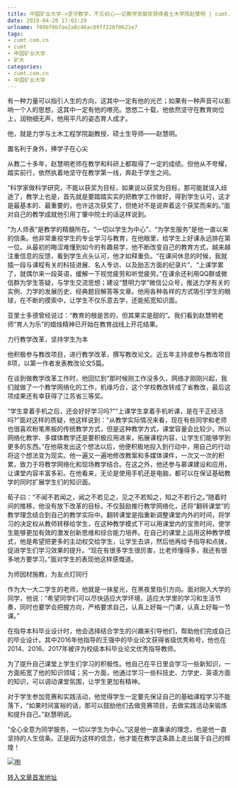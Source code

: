 ```yaml
---
title: 中国矿业大学->坚守教学，不忘初心——记教学贡献奖获得者土木学院赵慧明 | cumt.com.cn
date: 2019-04-28 17:02:29
urlname: f89bf0b7ae2a8c46ac09ff220f0621e7
tags: 
- cumt.com.cn
- cumt
- 中国矿业大学
- 矿大
categories:
- cumt.com.cn
- 中国矿业大学
---
```


有一种力量可以指引人生的方向，这其中一定有他的光芒；如果有一种声音可以影响一个人的思想，这其中一定有他的嘹亮。悠悠二十载，他依然坚守在教育岗位上，润物细无声，他用平凡的姿态育人成才。

他，就是力学与土木工程学院副教授、硕士生导师——赵慧明。

置名利于身外，捧学子在心尖

从教二十多年，赵慧明老师在教学和科研上都取得了一定的成绩。但他从不夸耀，踏实前行，依然执着地坚守在教学第一线，奔赴于学生之间。

“科学家做科学研究，不能以获奖为目标，如果说以获奖为目标，那可能就误入歧途了，教学上也是，首先就是要踏踏实实的把教学工作做好，得到学生认可，这才是最基本的、最重要的，也许这次获奖了，但绝对不是说奔着这个获奖而来的。”面对自己的教学成就他引用丁肇中院士的话这样说到。

“为人师表”是教学的精髓所在。“一切以学生为中心”、“为学生服务”是他一直以来的信条。他非常重视学生的专业学习与教育，在他眼里，给学生上好课永远排在第一位。从最初的晦涩难懂到如今的有趣易学，他不断改变自己的教育方式，越来越注重信息的反馈，看到学生点头认可，他才如释重负。“在课间休息的时候，我就插一段与课程有关的科技进展、名人专访、以及励志方面的纪录片”、“上课学累了，就偶尔来一段英语，缓解一下视觉疲劳和听觉疲劳。”在课余还利用QQ群或微信群为学生答疑，与学生交流思想；建设“慧明力学”微信公众号，推送力学有关的实例、力学的发展历史、经典题目解答等文章。他用各种各样的方式吸引学生的眼球，在不断的摸索中，让学生不仅乐意去学，还能拓宽知识面。

亚里士多德曾经说过：“教育的根是苦的，但其果实是甜的”。我们看到赵慧明老师“育人为乐”的蜡烛精神已开始在教育战线上开花结果。

力行教学改革，坚持学生为本

他积极参与教改项目，进行教学改革，撰写教改论文。近五年主持或参与教改项目8项，以第一作者发表教改论文5篇。

在谈到做教学改革工作时，他回忆到“那时候刚工作没多久，网络才刚刚兴起，我们就做了一个教学网络化的工作，机缘巧合，这个学校教改转成了省教改，最后这项成果还有幸获得了江苏省三等奖。

“学生拿着手机之后，还会好好学习吗?”“上课学生拿着手机听课，是在干正经活吗?”面对这样的质疑，他这样说到：“从教学实际情况来看，现在有些同学和老师也很喜欢粉笔黑板的传统教学方式，但是这种教学方式，课堂容量会比较少。所以网络化教学、多媒体教学还是要积极应用进来，拓展课程内容，让学生们能够学到更多的东西。”在他萌发出这个想法以后，他便积极地投入到行动中，用自己的行动将这个想法变为现实。他一遍又一遍地修改教案和多媒体课件，一次又一次的积累，致力于将教学网络化和现场教学结合。在这之外，他还参与慕课建设和应用，让课堂内容丰富多彩。在他看来，无论是使用手机还是电脑，都可以在保证基础教学的同时扩展学生们的知识面。

荀子曰：“不闻不若闻之，闻之不若见之，见之不若知之，知之不若行之。”随着时间的推移，他没有放下改革的目标，不仅鼓励推行教学网络化，还将“翻转课堂”的教学理念结合到自己的教学实际中。翻转课堂是指重新调整课堂内外的时间，将学习的决定权从教师转移给学生，在这种教学模式下可以用课堂内的宝贵时间，使学生能够更加有效的激发创新思维和综合能力培养。在自己的课堂上运用这种教学模式，他是希望把更多的主动权交给学生，让学生去讲，然后他再给予指导和点拨，促进学生们学习效果的提升。“现在有很多学生很厉害，比老师懂得多，我还有很多地方要学习。”面对学生的表现他这样感慨道。

为师因材施教，为友点灯同行

作为大一大二学生的老师，他就是一抹星光，在黑夜里指引方向。面对刚入大学的同学，他说：“希望同学们可以尽快适应大学环境，适应大学里的学习和生活节奏，同时也要学会把握方向，严格要求自己，认真上好每一门课，认真上好每一节课。”

在指导本科毕业设计时，他会选择结合学生的兴趣来引导他们，帮助他们完成自己的毕业设计。其中2016年他指导的王强中的毕业论文获得省级优秀称号，他也在2014、2016、2017年被评为校级本科毕业论文优秀指导教师。

为了提升自己课堂上学生们学习的积极性。他自己在平日里会学习一些新知识，一方面拓宽了他的知识领域；另一方面，他通过学习一些科技史、力学史、英语方面的知识，可以调动课堂氛围，让学生更加有精神。

对于学生参加竞赛和实践活动，他觉得学生一定要先保证自己的基础课程学习不能落下，“如果时间富裕的话，那可以鼓励他们去做竞赛项目，去做实践活动来锻炼和提升自己。”赵慧明说。

“全心全意为同学服务，一切以学生为中心。”这是他一直秉承的理念，也是他一直坚持的人生信条。正是因为这样的信念，他才能在教学这条路上走出属于自己的辉煌！

![图](http://xwzx.cumt.edu.cn/_upload/article/images/aa/d2/7bec3b89455fa60fca8da5f8bbc2/44289fa7-f535-4e5b-8b60-d2db71041b48.jpg)

[转入文章首发地址](http://xwzx.cumt.edu.cn/7d/ed/c521a490989/page.htm)